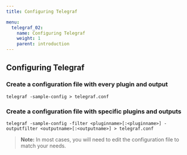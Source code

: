 ```yaml
---
title: Configuring Telegraf

menu:
  telegraf_02:
    name: Configuring Telegraf
    weight: 1
    parent: introduction
---
```


## Configuring Telegraf

### Create a configuration file with every plugin and output
```
telegraf -sample-config > telegraf.conf
```

### Create a configuration file with specific plugins and outputs
```
telegraf -sample-config -filter <pluginname>[:<pluginname>] -outputfilter <outputname>[:<outputname>] > telegraf.conf
```

> **Note:** In most cases, you will need to edit the configuration file to match your needs.


